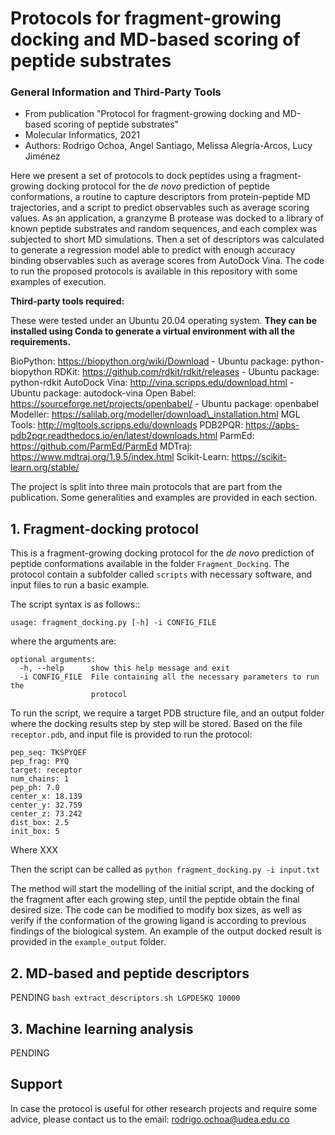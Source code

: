 # Protocols for fragment-growing docking and MD-based scoring of peptide substrates

### General Information and Third-Party Tools

- From publication "Protocol for fragment-growing docking and MD-based scoring of peptide substrates"
- Molecular Informatics, 2021
- Authors: Rodrigo Ochoa, Angel Santiago, Melissa Alegría-Arcos, Lucy Jiménez

Here we present a set of protocols to dock peptides using a fragment-growing docking protocol for the *de novo* prediction of peptide conformations, a routine to capture descriptors from protein-peptide MD trajectories, and a script to predict observables such as average scoring values. As an application, a granzyme B protease was docked to a library of known peptide substrates and random sequences, and each complex was subjected to short MD simulations. Then a set of descriptors was calculated to generate a regression model able to predict with enough accuracy binding observables such as average scores from AutoDock Vina. The code to run the proposed protocols is available in this repository with some examples of execution.

**Third-party tools required:**

These were tested under an Ubuntu 20.04 operating system. **They can be installed using Conda to generate a virtual environment with all the requirements.**

BioPython: https://biopython.org/wiki/Download - Ubuntu package: python-biopython
RDKit: https://github.com/rdkit/rdkit/releases - Ubuntu package: python-rdkit
AutoDock Vina: http://vina.scripps.edu/download.html - Ubuntu package: autodock-vina
Open Babel: https://sourceforge.net/projects/openbabel/ - Ubuntu package: openbabel
Modeller: https://salilab.org/modeller/download\_installation.html
MGL Tools: http://mgltools.scripps.edu/downloads
PDB2PQR: https://apbs-pdb2pqr.readthedocs.io/en/latest/downloads.html
ParmEd: https://github.com/ParmEd/ParmEd
MDTraj: https://www.mdtraj.org/1.9.5/index.html
Scikit-Learn: https://scikit-learn.org/stable/

The project is split into three main protocols that are part from the publication. Some generalities and examples are provided in each section.

## 1. Fragment-docking protocol

This is a fragment-growing docking protocol for the *de novo* prediction of peptide conformations available in the folder `Fragment_Docking`. The protocol contain a subfolder called `scripts` with necessary software, and input files to run a basic example.

The script syntax is as follows::

`usage: fragment_docking.py [-h] -i CONFIG_FILE`

where the arguments are:

```
optional arguments:
  -h, --help      show this help message and exit
  -i CONFIG_FILE  File containing all the necessary parameters to run the
                  protocol
 ```
To run the script, we require a target PDB structure file, and an output folder where the docking results step by step will be stored. Based on the file `receptor.pdb`, and input file is provided to run the protocol:

```
pep_seq: TKSPYQEF
pep_frag: PYQ
target: receptor
num_chains: 1
pep_ph: 7.0
center_x: 18.139
center_y: 32.759
center_z: 73.242
dist_box: 2.5
init_box: 5
```

Where XXX

Then the script can be called as `python fragment_docking.py -i input.txt`

The method will start the modelling of the initial script, and the docking of the fragment after each growing step, until the peptide obtain the final desired size. The code can be modified to modify box sizes, as well as verify if the conformation of the growing ligand is according to previous findings of the biological system. An example of the output docked result is provided in the `example_output` folder.

## 2. MD-based and peptide descriptors

PENDING
`bash extract_descriptors.sh LGPDESKQ 10000`

## 3. Machine learning analysis

PENDING

## Support

In case the protocol is useful for other research projects and require some advice, please contact us to the email: rodrigo.ochoa@udea.edu.co
